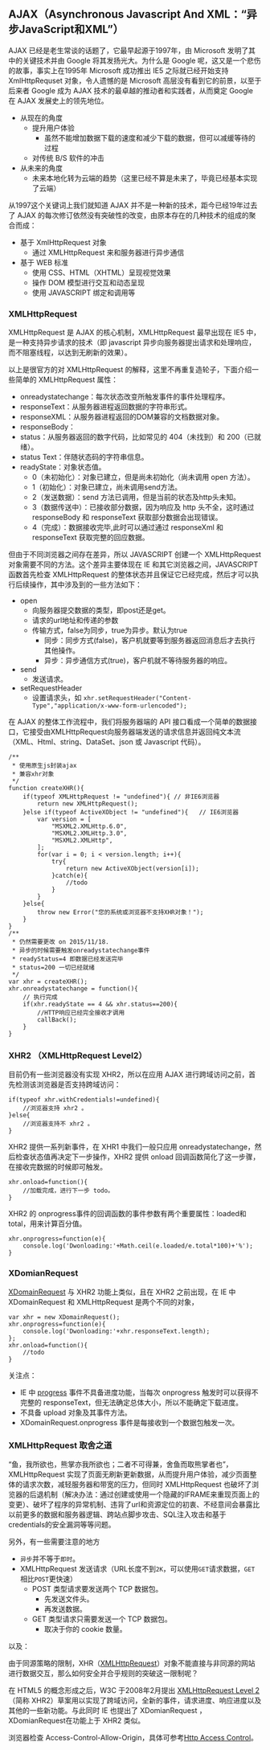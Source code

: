## AJAX（Asynchronous Javascript And XML：“异步JavaScript和XML”）



AJAX 已经是老生常谈的话题了，它最早起源于1997年，由 Microsoft 发明了其中的关键技术并由 Google 将其发扬光大。为什么是 Google 呢，这又是一个悲伤的故事，事实上在1995年 Microsoft 成功推出 IE5 之际就已经开始支持  XmlHttpRequset 对象，令人遗憾的是 Microsoft 高层没有看到它的前景，以至于后来者 Google 成为 AJAX 技术的最卓越的推动者和实践者，从而奠定 Google 在 AJAX 发展史上的领先地位。

- 从现在的角度
	- 提升用户体验
		- 虽然不能增加数据下载的速度和减少下载的数据，但可以减缓等待的过程
	- 对传统 B/S 软件的冲击
- 从未来的角度
	- 未来本地化转为云端的趋势（这里已经不算是未来了，毕竟已经基本实现了云端）

从1997这个关键词上我们就知道 AJAX 并不是一种新的技术，距今已经19年过去了 AJAX 的每次修订依然没有突破性的改变，由原本存在的几种技术的组成的聚合而成：

- 基于 XmlHttpRequest 对象
	- 通过 XMLHttpRequest 来和服务器进行异步通信
- 基于 WEB 标准
	- 使用 CSS、HTML（XHTML）呈现视觉效果
	- 操作 DOM 模型进行交互和动态呈现
	- 使用 JAVASCRIPT 绑定和调用等

### XMLHttpRequest

XMLHttpRequest 是 AJAX 的核心机制，XMLHttpRequest 最早出现在 IE5 中，是一种支持异步请求的技术（即 javascript 异步向服务器提出请求和处理响应，而不阻塞线程，以达到无刷新的效果）。

以上是很官方的对 XMLHttpRequest 的解释，这里不再重复造轮子，下面介绍一些简单的 XMLHttpRequest 属性：

- onreadystatechange：每次状态改变所触发事件的事件处理程序。
- responseText：从服务器进程返回数据的字符串形式。
- responseXML：从服务器进程返回的DOM兼容的文档数据对象。
- responseBody：
- status：从服务器返回的数字代码，比如常见的 404（未找到）和 200（已就绪）。
- status Text：伴随状态码的字符串信息。
- readyState：对象状态值。
	- 0（未初始化）：对象已建立，但是尚未初始化（尚未调用 open 方法）。
	- 1（初始化）：对象已建立，尚未调用send方法。
	- 2（发送数据）：send 方法已调用，但是当前的状态及http头未知。
	- 3（数据传送中）：已接收部分数据，因为响应及 http 头不全，这时通过 responseBody 和 responseText 获取部分数据会出现错误。
	- 4（完成）：数据接收完毕,此时可以通过通过 responseXml 和 responseText 获取完整的回应数据。

但由于不同浏览器之间存在差异，所以 JAVASCRIPT 创建一个 XMLHttpRequest 对象需要不同的方法。这个差异主要体现在 IE 和其它浏览器之间，JAVASCRIPT 函数首先检查 XMLHttpRequest 的整体状态并且保证它已经完成，然后才可以执行后续操作，其中涉及到的一些方法如下：

- open
	- 向服务器提交数据的类型，即post还是get。
	- 请求的url地址和传递的参数
	- 传输方式，false为同步，true为异步。默认为true
		- 同步：同步方式(false)，客户机就要等到服务器返回消息后才去执行其他操作。
		- 异步：异步通信方式(true)，客户机就不等待服务器的响应。
- send
	- 发送请求。
- setRequestHeader
	- 设置请求头，如 `xhr.setRequestHeader("Content-Type","application/x-www-form-urlencoded");`

 
在 AJAX 的整体工作流程中，我们将服务器端的 API 接口看成一个简单的数据接口，它接受由XMLHttpRequest向服务器端发送的请求信息并返回纯文本流（XML、Html、string、DataSet、json 或 Javascript 代码）。


	/**
	 * 使用原生js封装ajax
	 * 兼容xhr对象
	 */
	function createXHR(){
	    if(typeof XMLHttpRequest != "undefined"){ // 非IE6浏览器
	        return new XMLHttpRequest();
	    }else if(typeof ActiveXObject != "undefined"){   // IE6浏览器
	        var version = [
	            "MSXML2.XMLHttp.6.0",
	            "MSXML2.XMLHttp.3.0",
	            "MSXML2.XMLHttp",
	        ];
	        for(var i = 0; i < version.length; i++){
	            try{
	                return new ActiveXObject(version[i]);
	            }catch(e){
	                //todo
	            }
	        }
	    }else{
	        throw new Error("您的系统或浏览器不支持XHR对象！");
	    }
	}
	/**
	 * 仍然需要更改 on 2015/11/18.
	 * 异步的时候需要触发onreadystatechange事件
	 * readyStatus=4 即数据已经发送完毕
	 * status=200 一切已经就绪
	 */
	var xhr = createXHR();
	xhr.onreadystatechange = function(){
	    // 执行完成
	    if(xhr.readyState == 4 && xhr.status==200){
	        //HTTP响应已经完全接收才调用
	        callBack();
	    }
	}

### XHR2 （XMLHttpRequest  Level2）

目前仍有一些浏览器没有实现 XHR2，所以在应用 AJAX 进行跨域访问之前，首先检测该浏览器是否支持跨域访问：

	if(typeof xhr.withCredentials!=undefined){
		//浏览器支持 xhr2 。
	}else{
		//浏览器支持不 xhr2 。
	}

XHR2 提供一系列新事件，在 XHR1 中我们一般只应用 onreadystatechange，然后检查状态值再决定下一步操作，XHR2 提供 onload 回调函数简化了这一步骤，在接收完数据的时候即可触发。

	xhr.onload=function(){
		//加载完成，进行下一步 todo。
	}

XHR2 的 onprogress事件的回调函数的事件参数有两个重要属性：loaded和total，用来计算百分值。

	xhr.onprogress=function(e){
		console.log('Dwonloading:'+Math.ceil(e.loaded/e.total*100)+'%');
	}

### XDomianRequest

[XDomainRequest](http://msdn.microsoft.com/en-us/library/cc288060(v=VS.85).aspx) 与 XHR2 功能上类似，且在 XHR2 之前出现，在 IE 中 XDomainRequest 和 XMLHttpRequest 是两个不同的对象，

	var xhr = new XDomainRequest();
	xhr.onprogress=function(e){
		console.log('Dwonloading:'+xhr.responseText.length);
	};
	xhr.onload=function(){
		//todo
	}

关注点：

- IE 中 [progress](http://msdn.microsoft.com/en-us/library/cc197058(v=VS.85).aspx) 事件不具备进度功能，当每次 onprogress 触发时可以获得不完整的 responseText，但无法确定总体大小，所以不能确定下载进度。
- 不具备 upload 对象及其事件方法。
- XDomainRequest.onprogress 事件是每接收到一个数据包触发一次。

### XMLHttpRequest 取舍之道

“鱼，我所欲也，熊掌亦我所欲也；二者不可得兼，舍鱼而取熊掌者也”，XMLHttpRequest 实现了页面无刷新更新数据，从而提升用户体验，减少页面整体的请求次数，减轻服务器和带宽的压力，但同时 XMLHttpRequest 也破坏了浏览器的后退机制（解决办法：通过创建或使用一个隐藏的IFRAME来重现页面上的变更）、破坏了程序的异常机制、违背了url和资源定位的初衷、不经意间会暴露比以前更多的数据和服务器逻辑、跨站点脚步攻击、SQL注入攻击和基于credentials的安全漏洞等等问题。


另外，有一些需要注意的地方

 - `异步`并不等于`即时`。
 - XMLHttpRequest 发送请求（URL长度不到`2K`，可以使用`GET`请求数据，`GET`相比`POST`更快速）
	- POST 类型请求要发送两个 TCP 数据包。
		- 先发送文件头。
		- 再发送数据。
	- GET 类型请求只需要发送一个 TCP 数据包。
		- 取决于你的 cookie 数量。

以及：

由于同源策略的限制，XHR（[XMLHttpRequest](https://dvcs.w3.org/hg/xhr/raw-file/tip/Overview.html)）对象不能直接与非同源的网站进行数据交互，那么如何安全并合乎规则的突破这一限制呢？

在 HTML5 的概念形成之后，W3C 于2008年2月提出 [XMLHttpRequest Level 2](http://www.w3.org/TR/XMLHttpRequest2/) （简称 XHR2）草案用以实现了跨域访问，全新的事件，请求进度、响应进度以及其他的一些新功能。与此同时 IE 也提出了 XDomianRequest ，XDomianRequest在功能上于 XHR2 类似。

浏览器检查 Access-Control-Allow-Origin，具体可参考[Http Access Control](https://developer.mozilla.org/zh-TW/docs/HTTP/Access_control_CORS)。

